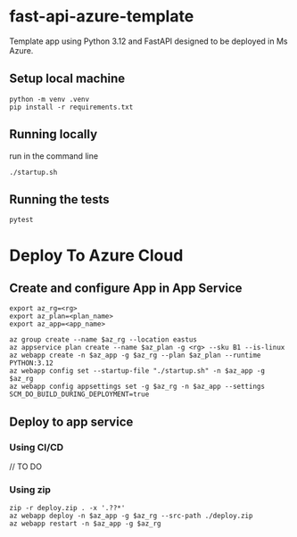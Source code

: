 # fast-api-azure-template
Template app using Python 3.12 and FastAPI designed to be deployed in Ms Azure.

## Setup local machine
```
python -m venv .venv
pip install -r requirements.txt
```

## Running locally
run in the command line
```
./startup.sh
```

## Running the tests
`pytest`

# Deploy To Azure Cloud

## Create and configure App in App Service
```
export az_rg=<rg>
export az_plan=<plan_name>
export az_app=<app_name>

az group create --name $az_rg --location eastus
az appservice plan create --name $az_plan -g <rg> --sku B1 --is-linux
az webapp create -n $az_app -g $az_rg --plan $az_plan --runtime PYTHON:3.12
az webapp config set --startup-file "./startup.sh" -n $az_app -g $az_rg
az webapp config appsettings set -g $az_rg -n $az_app --settings SCM_DO_BUILD_DURING_DEPLOYMENT=true
```

## Deploy to app service

### Using CI/CD
// TO DO

### Using zip
```
zip -r deploy.zip . -x '.??*'
az webapp deploy -n $az_app -g $az_rg --src-path ./deploy.zip
az webapp restart -n $az_app -g $az_rg
```
